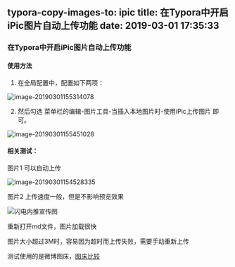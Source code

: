 typora-copy-images-to: ipic
title: 在Typora中开启iPic图片自动上传功能
date: 2019-03-01 17:35:33
---

### 在Typora中开启iPic图片自动上传功能



#### 使用方法

1. 在全局配置中，配置如下两项：

![image-20190301155314078](https://ws2.sinaimg.cn/large/006tKfTcly1g0ncirmiy3j30sc0tqgxw.jpg)

2. 然后勾选 菜单栏的编辑-图片工具-当插入本地图片时-使用iPic上传图片 即可。

![image-20190301155451028](https://ws1.sinaimg.cn/large/006tKfTcly1g0ncmn5msfj30y40u0x6r.jpg)



#### 相关测试：

图片1 可以自动上传

![image-20190301154528335](https://ws1.sinaimg.cn/large/006tKfTcly1g0ncamsaqpj30zq08643d.jpg)

图片2 上传速度一般，但是不影响预览效果

![闪电内推宣传图](https://ws4.sinaimg.cn/large/006tKfTcly1g0ncbwbhz0j30zp0u0u0y.jpg)

重新打开md文件，图片加载很快



图片大小超过3M时，容易因为超时而上传失败，需要手动重新上传



测试使用的是微博图床，[图床比较](图床比较)







